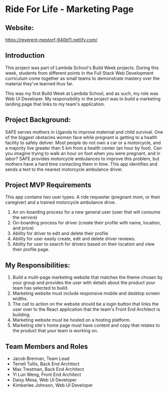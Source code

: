 # Ride For Life - Marketing Page

## Website:
https://reverent-mestorf-940bf1.netlify.com/

## Introduction
This project was part of Lambda School's Build Week projects.  During this week, students from different points in the Full Stack Web Development curriculum come together as small teams to demonstrate mastery over the material they've learned thus far.

This was my first Build Week at Lambda School, and as such, my role was Web UI Developer.  My responsibility in the project was to build a marketing landing page that links to my team's application.

## Project Background:

SAFE serves mothers in Uganda to improve maternal and child survival.  One of the biggest obstacles women face while pregnant is getting to a health facility to safely deliver. Most people do not own a car or a motorcycle, and a majority live greater than 5 km from a health center (an hour by foot). Can you imagine trying to walk an hour on foot when you were pregnant, and in labor? SAFE provides motorcycle ambulances to improve this problem, but mothers have a hard time contacting them in time. This app identifies and sends a text to the nearest motorcycle ambulance driver.

## Project MVP Requirements

This app contains two user types. A ride requester (pregnant mom, or their caregiver) and a trained motorcycle ambulance drive.

1. An on-boarding process for a new general user (user that will consume the service)
2. On-boarding process for driver (create their profile with name, location, and price)
3. Ability for driver to edit and delete their profile
4. Ability for user easily create, edit and delete driver reviews.
5. Ability for user to search for drivers based on their location and view their profile page.

## My Responsibilities:

1. Build a multi-page marketing website that matches the theme chosen by your group and provides the user with details about the product your team has selected to build.
2. Marketing website must include responsive mobile and desktop screen widths.
3. The call to action on the website should be a login button that links the user over to the React application that the team's Front End Architect is building.
4. Marketing website must be hosted on a hosting platform.
5. Marketing site's home page must have content and copy that relates to the product that your team is working on.

## Team Members and Roles

* Jacob Brennan, Team Lead  
* Terrell Tullis, Back End Architect  
* Max Trestman, Back End Architect  
* Yi Lun Weng, Front End Architect  
* Daisy Mesa, Web UI Developer  
* Kimberlee Johnson, Web UI Developer  
